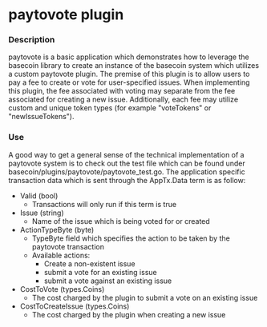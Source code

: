 # paytovote plugin

### Description
paytovote is a basic application which demonstrates how to leverage the basecoin library to create an instance of the basecoin system which utilizes a custom paytovote plugin. The premise of this plugin is to allow users to pay a fee to create or vote for user-specified issues. When implementing this plugin, the fee associated with voting may separate from the fee associated for creating a new issue. Additionally, each fee may utilize custom and unique token types (for example "voteTokens" or "newIssueTokens"). 

### Use
A good way to get a general sense of the technical implementation of a paytovote system is to check out the test file which can be found under basecoin/plugins/paytovote/paytovote\_test.go. The application specific transaction data which is sent through the AppTx.Data term is as follow:
 - Valid (bool) 
   - Transactions will only run if this term is true
 - Issue (string) 
   - Name of the issue which is being voted for or created
 - ActionTypeByte (byte)
   - TypeByte field which specifies the action to be taken by the paytovote transaction
   - Available actions:
     - Create a non-existent issue
     - submit a vote for an existing issue
     - submit a vote against an existing issue
 - CostToVote (types.Coins)
   - The cost charged by the plugin to submit a vote on an existing issue
 - CostToCreateIssue (types.Coins) 
   - The cost charged by the plugin when creating a new issue

